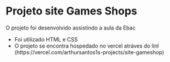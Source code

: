 <h1>Projeto site Games Shops</h1>
<p>O projeto foi desenvolvido assistindo a aula da Ebac</p>
<ul>
  <li>Foi utilizado HTML e CSS</li>
  <li>O projeto se encontra hospedado no vercel atráves do linl (https://vercel.com/arthursantos1s-projects/site-gameshop)</li>
</ul>
